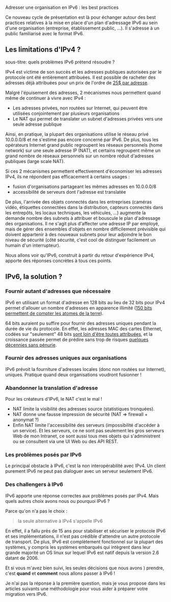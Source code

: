 
Adresser une organisation en IPv6 : les best practices

Ce nouveau cycle de présentation est là pour échanger autour des best practices relatives à la mise en place d'un plan d'adressage IPv6 au sein d'une organisation (entreprise, établissement public, ...). Il s'adresse à un public familiarisé avec le format IPv6.


## Les limitations d'IPv4 ?
sous-titre: quels problèmes IPv6 prétend résoudre ?

IPv4 est victime de son succès et les adresses publiques autorisées par le protocole ont été entièrement attribuées. Il est possible de racheter des adresses déjà attribuées pour un prix de l'ordre de [25$ par adresse](https://auctions.ipv4.global/).

Malgré l'épuisement des adresses, 2 mécanismes nous permettent quand même de continuer à vivre avec IPv4 :
 - Les adresses privées, non routées sur Internet,  qui peuvent être utilisées conjointement  par plusieurs organisations 
 - Le NAT qui permet de translater un subnet d'adresses privées vers une seule adresse publique 
  
Ainsi, en pratique, la plupart des organisations utilise le réseau privé 10.0.0.0/8 et ne s'estime pas encore concerné par  IPv6. De plus, tous les opérateurs Internet grand public regroupent les réseaux personnels (home network) sur une seule adresse IP (NAT), et certains regroupent même un grand nombre de réseaux personnels sur un nombre réduit d'adresses publiques (large scale NAT). 

Si ces 2 mécanismes permettent effectivement d'économiser les adresses IPv4, ils ne répondent pas efficacement à certains usages :
- fusion d'organisations partageant les mêmes adresses en 10.0.0.0/8
- accessibilité de serveurs dont l'adresse est translatée

De plus, l'arrivée des objets connectés dans les entreprises (caméras vidéo, étiquettes connectées dans la distribution, capteurs connectés dans les entrepôts, les locaux techniques, les véhicules, ...) augmente la demande nombre des subnets à attribuer et bouscule le plan d'adressage des organisations. 
Il ne s'agit plus d'affecter une adresse IP par employé, mais de gérer des ensembles d'objets en nombre difficilement prévisible qui doivent appartenir à des nouveaux subnets pour leur adjoindre le bon niveau de sécurité (côté sécurité, c'est cool  de distinguer facilement un humain d'un interrupteur).

Nous allons voir qu'IPv6, construit à partir  du retour d'expérience IPv4, apporte des réponses concrètes à tous ces points.


## IPv6, la solution ?

### Fournir autant d'adresses que nécessaire
IPv6 en utilisant un format d'adresse en 128 bits au lieu de 32 bits pour IPv4 permet d'allouer un nombre d'adresses en apparence illimité ([150 bits permettent de compter les atomes de la terre](https://fr.wikipedia.org/wiki/Ordres_de_grandeur_de_nombres#1039_%C3%A0_10100)). 

64 bits auraient pu suffire pour fournir des adresses uniques pendant la durée de vie du protocole. En effet, les adresses MAC des cartes Ethernet, codées sur "seulement" 48 bits  [sont loin d'être toutes attribuées](https://macaddress.io/statistics), et la croissance passée permet de prédire sans trop de risques [quelques décennies sans pénurie](https://macaddress.io/statistics/date).


### Fournir des adresses uniques aux organisations

IPv6 prévoit la fourniture d'adresses locales (donc non routées sur Internet), uniques. Pratique quand deux organisations voudront fusionner !

### Abandonner la translation d'adresse

Pour les créateurs d'IPv6, le NAT c'est le mal !

- NAT limite la visibilité des adresses source (statistiques tronquées).
- NAT  donne une fausse impression de sécurité (NAT => firewall + anonymat ?) 
- Enfin NAT limite l'accessibilité des serveurs (impossibilité d'accéder à un service). Et les serveurs, ce ne sont pas seulement les gros serveurs Web de mon Intranet, ce sont aussi tous mes objets qui s'administrent ou se consultent via une UI Web ou des API REST. 

### Les problèmes posés par IPv6

Le principal obstacle à IPv6, c'est la non interopérabilité avec IPv4. Un client purement IPv6 ne peut pas dialoguer avec un serveur seulement IPv6. 

### Des challengers à IPv6

IPv6 apporte une réponse correctes aux problèmes posés par IPv4. Mais quels autres choix avons nous ou pourquoi IPv6 ?

Parce qu'on n'a pas le choix : 

> la seule alternative à IPv4 s'appelle IPv6


En effet, il a fallu près de 15 ans pour stabiliser et sécuriser le protocole IPv6 et ses implémentations, il n'est pas crédible d'attendre un autre protocole de transport. 
De plus,  IPv6 est complètement fonctionnel sur la plupart des systèmes, y compris les systèmes embarqués qui intègrent dans leur grande majorité un OS linux sur lequel IPv6 est natif depuis la version 2.6 datant de 2006. 


Et si vous m'avez bien suivi,  les seules décisions que nous avons ) prendre, c'est **quand** et **comment** nous allons passer à IPv6 ! 

Je n'ai pas la réponse à la première question,  mais je vous propose dans les articles suivants une méthodologie pour vous aider à préparer votre migration vers IPv6.




 



<!--stackedit_data:
eyJoaXN0b3J5IjpbLTE2NTgzODk0M119
-->